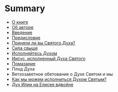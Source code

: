 # Summary

* [О книге](README.md)
* [Об авторе](about.md)
* [Введение](introduction.md)
* [Предисловие](foreword.md)
* [Приняли ли вы Святого Духа?](chapter01.md)
* [Сила свыше](chapter02.md)
* [Исполняйтесь Духом](chapter03.md)
* [Иисус, исполненный Духа Святого](chapter07.md)
* [Помазание](chapter05.md)
* Плод Духа
* Ветхозаветное обетование о Духе Святом и мы
* [Как мы можем исполниться Духом Святым?](chapter08.md)
* [Дух Илии на Елисее вдвойне](chapter09.md)

